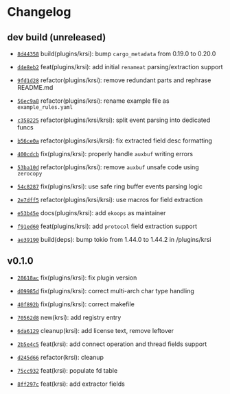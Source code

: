 # Changelog

## dev build (unreleased)

* [`8d44358`](https://github.com/falcosecurity/plugins/commit/8d44358) build(plugins/krsi): bump `cargo_metadata` from 0.19.0 to 0.20.0

* [`d4e8eb2`](https://github.com/falcosecurity/plugins/commit/d4e8eb2) feat(plugins/krsi): add initial `renameat` parsing/extraction support

* [`9fd1d28`](https://github.com/falcosecurity/plugins/commit/9fd1d28) refactor(plugins/krsi): remove redundant parts and rephrase README.md

* [`56ec9a8`](https://github.com/falcosecurity/plugins/commit/56ec9a8) refactor(plugins/krsi): rename example file as `example_rules.yaml`

* [`c358225`](https://github.com/falcosecurity/plugins/commit/c358225) refactor(plugins/krsi/krsi): split event parsing into dedicated funcs

* [`b56ce0a`](https://github.com/falcosecurity/plugins/commit/b56ce0a) refactor(plugins/krsi/krsi): fix extracted field desc formatting

* [`400cdcb`](https://github.com/falcosecurity/plugins/commit/400cdcb) fix(plugins/krsi): properly handle `auxbuf` writing errors

* [`53ba10d`](https://github.com/falcosecurity/plugins/commit/53ba10d) refactor(plugins/krsi): remove `auxbuf` unsafe code using `zerocopy`

* [`54c8287`](https://github.com/falcosecurity/plugins/commit/54c8287) fix(plugins/krsi): use safe ring buffer events parsing logic

* [`2e7dff5`](https://github.com/falcosecurity/plugins/commit/2e7dff5) refactor(plugins/krsi/krsi): use macros for field extraction

* [`e53b45e`](https://github.com/falcosecurity/plugins/commit/e53b45e) docs(plugins/krsi): add `ekoops` as maintainer

* [`f91ed60`](https://github.com/falcosecurity/plugins/commit/f91ed60) feat(plugins/krsi): add `protocol` field extraction support

* [`ae39190`](https://github.com/falcosecurity/plugins/commit/ae39190) build(deps): bump tokio from 1.44.0 to 1.44.2 in /plugins/krsi

## v0.1.0

* [`28618ac`](https://github.com/falcosecurity/plugins/commit/28618ac) fix(plugins/krsi): fix plugin version

* [`d09985d`](https://github.com/falcosecurity/plugins/commit/d09985d) fix(plugins/krsi): correct multi-arch char type handling

* [`40f892b`](https://github.com/falcosecurity/plugins/commit/40f892b) fix(plugins/krsi): correct makefile

* [`70562d8`](https://github.com/falcosecurity/plugins/commit/70562d8) new(krsi): add registry entry

* [`6da6129`](https://github.com/falcosecurity/plugins/commit/6da6129) cleanup(krsi): add license text, remove leftover

* [`2b5e4c5`](https://github.com/falcosecurity/plugins/commit/2b5e4c5) feat(krsi): add connect operation and thread fields support

* [`d245d66`](https://github.com/falcosecurity/plugins/commit/d245d66) refactor(krsi): cleanup

* [`75cc932`](https://github.com/falcosecurity/plugins/commit/75cc932) feat(krsi): populate fd table

* [`8ff297c`](https://github.com/falcosecurity/plugins/commit/8ff297c) feat(krsi): add extractor fields


